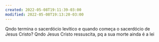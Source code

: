 ```yaml
---
created: 2022-05-08T19:11:39-03:00
modified: 2022-05-08T19:13:20-03:00
---
```


Qndo termina o sacerdócio levítico e quando começa o sacerdócio de Jesus Cristo?
Qndo Jesus Cristo ressuscita, pq a sua morte ainda é a lei
